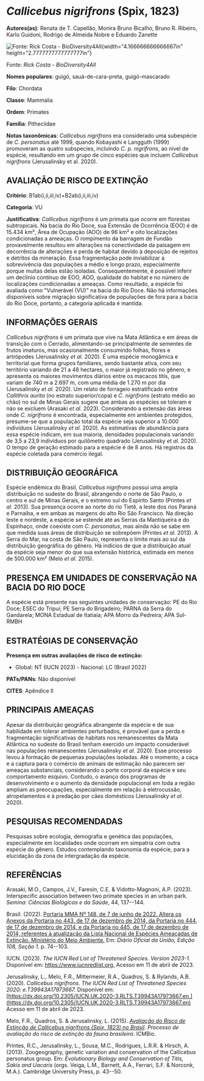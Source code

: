 # *Callicebus nigrifrons* (Spix, 1823)

**Autores(as)**: Renata de T. Capellão, Monira Bruno Bicalho, Bruno R.  Ribeiro, Karlo Guidoni, Rodrigo de Almeida Nobre e Eduardo Zanette

![Fonte: Rick Costa - BioDiversity4All](media/rId20.jpg){width="4.166666666666667in" height="2.7777777777777777in"}

Fonte: *Rick Costa - BioDiversity4All*

**Nomes populares**: guigó, sauá-de-cara-preta, guigó-mascarado

**Filo**: Chordata

**Classe**: Mammalia

**Ordem**: Primates

**Família**: Pitheciidae

**Notas taxonômicas**: *Callicebus nigrifrons* era considerado uma subespécie de *C. personatus* até 1999, quando Kobayashi e Langguth (1999) promoveram as quatro subspecies, incluindo *C. p. nigrifrons*, ao nível de espécie, resultando em um grupo de cinco espécies que incluem *Callicebus nigrifrons* (Jerusalinsky et al. 2020).

## AVALIAÇÃO DE RISCO DE EXTINÇÃO

**Critério**: B1ab(i,ii,iii,iv)+B2ab(i,ii,iii,iv)

**Categoria**: VU

**Justificativa**: *Callicebus nigrifrons* é um primata que ocorre em florestas subtropicais. Na bacia do Rio Doce, sua Extensão de Ocorrência (EOO) é de 15.434 km², Área de Ocupação (AOO) de 96 km² e oito localizações condicionadas a ameaças. O rompimento da barragem de Fundão provavelmente resultou em alterações na conectividade da paisagem em decorrência de alterações e perda de habitat devido à deposição de rejeitos e detritos da mineração. Essa fragmentação pode inviabilizar a sobrevivência das populações a médio e longo prazo, especialmente porque muitas delas estão isoladas. Consequentemente, é possível inferir um declínio contínuo de EOO, AOO, qualidade do habitat e no número de localizações condicionadas a ameaças. Como resultado, a espécie foi avaliada como "Vulnerável (VU)" na bacia do Rio Doce. Não há informações disponíveis sobre migração significativa de populações de fora para a bacia do Rio Doce, portanto, a categoria
aplicada é mantida.

## INFORMAÇÕES GERAIS

*Callicebus nigrifrons* é um primata que vive na Mata Atlântica e em áreas de transição com o Cerrado, alimentando-se principalmente de sementes de frutos imaturos, mas ocasionalmente consumindo folhas, flores e artrópodes (Jerusalinsky *et al.* 2020). É uma espécie monogâmica e territorial que forma grupos familiares, sendo bastante ativa, com seu território variando de 21 a 48 hectares, o maior já registrado no gênero, e apresenta os maiores movimentos diários entre os macacos titis, que variam de 740 m a 2.697 m, com uma média de 1.270 m por dia (Jerusalinsky *et al.* 2020). Um relato de forrageio estratificado entre *Callithrix aurita* (no estrato superior/copa) e *C.  nigrifrons* (estrato médio ao chão) no sul de Minas Gerais sugere que ambas as espécies se toleram e não se excluem (Arasaki *et al.* 2023).  Considerando a extensão das áreas onde *C. nigrifrons* é encontrada, especialmente em ambientes protegidos, presume-se que a população total da
espécie seja superior a 10.000 indivíduos (Jerusalinsky *et al.* 2020). As estimativas de abundância para essa espécie indicam, em sua maioria, densidades populacionais variando de 3,5 a 23,9 indivíduos por quilômetro quadrado (Jerusalinsky *et al.* 2020). O tempo de geração estimado para a espécie é de 8 anos. Há registros da espécie coletada para comércio ilegal.

## DISTRIBUIÇÃO GEOGRÁFICA

Espécie endêmica do Brasil, *Callicebus nigrifrons* possui uma ampla distribuição no sudeste do Brasil, abrangendo o norte de São Paulo, o centro e sul de Minas Gerais, e o extremo sul do Espírito Santo (Printes *et al.* 2013). Sua presença ocorre ao norte do rio Tietê, a leste dos rios Paraná e Parnaíba, e em ambas as margens do alto Rio São Francisco.  Na direção leste e nordeste, a espécie se estende até as Serras da Mantiqueira e do Espinhaço, onde coexiste com *C. personatus*, mas ainda não se sabe em que medida suas áreas de distribuição se sobrepõem (Printes *et al.* 2013). A Serra do Mar, na costa de São Paulo, representa o limite mais ao sul da distribuição geográfica do gênero. Há indícios de que a distribuição atual da espécie seja menor do que sua extensão histórica, estimada em menos de 500.000 km² (Melo *et al.* 2015).

## PRESENÇA EM UNIDADES DE CONSERVAÇÃO NA BACIA DO RIO DOCE

A espécie está presente nas seguintes unidades de conservação: PE do Rio Doce; ESEC do Tripuí; PE Serra do Brigadeiro; PARNA da Serra do Gandarela; MONA Estadual de Itatiaia; APA Morro da Pedreira; APA Sul-RMBH

## ESTRATÉGIAS DE CONSERVAÇÃO

**Presença em outras avaliações de risco de extinção:**

-   Global: NT (IUCN 2023) -   Nacional: LC (Brasil 2022)

**PATs/PANs**: Não disponível

**CITES**: Apêndice II

## PRINCIPAIS AMEAÇAS

Apesar da distribuição geográfica abrangente da espécie e de sua habilidade em tolerar ambientes perturbados, é provável que a perda e fragmentação significativas de habitats nos remanescentes da Mata Atlântica no sudeste do Brasil tenham exercido um impacto considerável nas populações remanescentes (Jerusalinsky *et al.* 2020). Esse processo levou à formação de pequenas populações isoladas. Até o momento, a caça e a captura para o comércio de animais de estimação não parecem ser ameaças substanciais, considerando o porte corporal da espécie e seu comportamento esquivo. Contudo, o avanço dos programas de desenvolvimento e o aumento da densidade populacional em toda a região ampliam as preocupações, especialmente em relação à eletrocussão, atropelamentos e à predação por cães domésticos (Jerusalinsky *et al.* 2020).

## PESQUISAS RECOMENDADAS

Pesquisas sobre ecologia, demografia e genética das populações, especialmente em localidades onde ocorram em simpatria com outra espécie do gênero. Estudos contemplando taxonomia da espécie, para a elucidação da zona de intergradação da espécie.

## REFERÊNCIAS

Arasaki, M.O., Campos, J.V., Faresin, C.E. & Vidotto-Magnoni, A.P.  (2023). Interspecific association between two primate species in an urban park. *Semina: Ciências Biológicas e da Saúde*, 44, 137--144.

Brasil. (2022). [Portaria MMA Nº 148, de 7 de junho de 2022. Altera os Anexos da Portaria no 443, de 17 de dezembro de 2014, da Portaria no 444, de 17 de dezembro de 2014, e da Portaria no 445, de 17 de dezembro de 2014, referentes à atualização da Lista Nacional de Espécies Ameaçadas de Extinção. Ministério do Meio Ambiente.](https://in.gov.br/en/web/dou/-/portaria-mma-n-148-de-7-de-junho-de-2022-406272733) Em: *Diário Oficial da União, Edição 108, Seção 1*. p. 74--103.

IUCN. (2023). *The IUCN Red List of Threatened Species. Version 2023-1.* Disponível em: <https://www.iucnredlist.org.> Acesso em 11 de abril de 2023.

Jerusalinsky, L., Melo, F.R., Mittermeier, R.A., Quadros, S. & Rylands, A.B. (2020). *Callicebus nigrifrons*. *The IUCN Red List of Threatened Species 2020: e.T39943A17973667.* Disponível em: [https://dx.doi.org/10.2305/IUCN.UK.2020-3.RLTS.T39943A17973667.en.](https://dx.doi.org/10.2305/IUCN.UK.2020-3.RLTS.T39943A17973667.en) Acesso em 11 de abril de 2023.

Melo, F.R., Quadros, S. & Jerusalinsky, L. (2015). [*Avaliação do Risco de Extinção de Callicebus nigrifrons (Spix, 1823) no Brasil*](http://www.icmbio.gov.br/portal/biodiversidade/fauna-brasileira/estado-de-conservacao/7310-mamiferos-callicebus-nigrifrons-guigo.html).  *Processo de avaliação do risco de extinção da fauna brasileira*.  ICMBio.

Printes, R.C., Jerusalinsky, L., Sousa, M.C., Rodrigues, L.R.R. & Hirsch, A. (2013). Zoogeography, genetic variation and conservation of the Callicebus personatus group. Em: *Evolutionary Biology and Conservation of Titis, Sakis and Uacaris* (orgs. Veiga, L.M., Barnett, A.A., Ferrari, S.F. & Norconk, M.A.). Cambridge University Press, p.  43--50.
